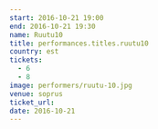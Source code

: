 ```yaml
---
start: 2016-10-21 19:00
end: 2016-10-21 19:30
name: Ruutu10
title: performances.titles.ruutu10
country: est
tickets:
  - 6
  - 8
image: performers/ruutu-10.jpg
venue: soprus
ticket_url: 
date: 2016-10-21
---
```

